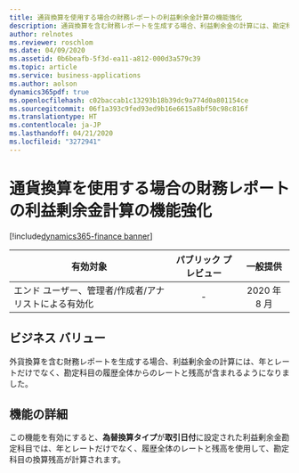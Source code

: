 ```yaml
---
title: 通貨換算を使用する場合の財務レポートの利益剰余金計算の機能強化
description: 通貨換算を含む財務レポートを生成する場合、利益剰余金の計算には、勘定科目の履歴全体からのレートと残高が含まれるようになりました。
author: relnotes
ms.reviewer: roschlom
ms.date: 04/09/2020
ms.assetid: 0b6beafb-5f3d-ea11-a812-000d3a579c39
ms.topic: article
ms.service: business-applications
ms.author: aolson
dynamics365pdf: true
ms.openlocfilehash: c02baccab1c13293b18b39dc9a774d0a801154ce
ms.sourcegitcommit: 06f1a393c9fed93ed9b16e6615a8bf50c98c816f
ms.translationtype: HT
ms.contentlocale: ja-JP
ms.lasthandoff: 04/21/2020
ms.locfileid: "3272941"
---
```

# <a name="retained-earnings-calculation-enhancements-for-financial-reporting-when-using-currency-translation"></a>通貨換算を使用する場合の財務レポートの利益剰余金計算の機能強化
[!include[dynamics365-finance banner](../includes/dynamics365-finance.md)]

| 有効対象    |  パブリック プレビュー | 一般提供 | 
| ---------- | :----------: |:----------: |
|エンド ユーザー、管理者/作成者/アナリストによる有効化|-| 2020 年 8 月|


## <a name="business-value"></a>ビジネス バリュー
<!-- bv start -->
外貨換算を含む財務レポートを生成する場合、利益剰余金の計算には、年とレートだけでなく、勘定科目の履歴全体からのレートと残高が含まれるようになりました。
<!-- bv end -->



## <a name="feature-details"></a>機能の詳細
<!--feature detail start -->
この機能を有効にすると、**為替換算タイプ**が**取引日付**に設定された利益剰余金勘定科目では、年とレートだけでなく、履歴全体のレートと残高を使用して、勘定科目の換算残高が計算されます。
<!--feature detail end -->









